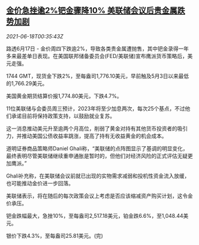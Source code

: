 <!--1623978062000-->
[金价急挫逾2%钯金骤降10% 美联储会议后贵金属跌势加剧](https://cn.reuters.com/article/global-precious-0617-thur-idCNKCS2DU01L)
------

<div><i>2021-06-18T00:35:43Z</i></div><p>路透6月17日 - 金价周四下跌逾2%，导致各类贵金属遭抛售，其中钯金录得一年多来最差单日表现。在美国联邦储备委员会(FED/美联储)宣布鹰派货币策略后，美元走强。</p><p>1744 GMT，现货金下跌2%，至每盎司1,776.10美元，早前触及5月3日以来最低的1,766.29美元。</p><p>美国黄金期货结算价报1,774.80美元，下跌4.7%。</p><p>11位美联储与会委员周三预计，2023年将至少加息两次，每次25个基点，不过他们承诺目前将保持政策支持，以鼓励就业复苏。</p><p>这一消息推动美元升至逾两个月高位，削弱了黄金对持有其他货币投资者的吸引力，并推动美国公债收益率跳涨，提高了持有无收益黄金的机会成本。</p><p>道明证券商品策略师Daniel Ghali称，“美联储的点阵图显示了基调的明显变化，最终表明尽管美联储继续重申通胀是暂时的，但他们对经济风险的正式评估无疑更加鹰派。”　</p><p>Ghali补充称，在美联储会议前就已出现的实物需求减弱和投机性资金流入放缓，也可能推动金价进一步回落。</p><p>美联储表示，将在随后的每次政策会议上考虑是否应该缩减资产购买计划，这令金价承压。</p><p>钯金跌幅最大，急挫10%，至每盎司2,517.18美元，铂金跌6.6%，至1,048.44美元。</p><p>银价下跌4.3%，至每盎司25.81美元。(完)</p>
